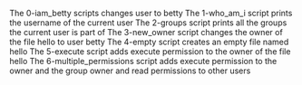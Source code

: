 The 0-iam_betty scripts changes user to betty
The 1-who_am_i script prints the username of the current user
The 2-groups script prints all the groups the current user is part of
The 3-new_owner script changes the owner of the file hello to user betty
The 4-empty script creates an empty file named hello
The 5-execute script adds execute permission to the owner of the file hello
The 6-multiple_permissions script adds execute permission to the owner and the group owner and read permissions to other users
